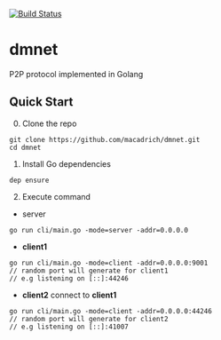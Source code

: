 [![Build Status](https://travis-ci.org/macadrich/dmnet.svg?branch=master)](https://travis-ci.org/macadrich/dmnet)
# dmnet
P2P protocol implemented in Golang

## Quick Start

0. Clone the repo

```
git clone https://github.com/macadrich/dmnet.git
cd dmnet
```

1. Install Go dependencies

```
dep ensure
```
2. Execute command

- server
```
go run cli/main.go -mode=server -addr=0.0.0.0
```

- <strong>client1</strong>
```
go run cli/main.go -mode=client -addr=0.0.0.0:9001
// random port will generate for client1
// e.g listening on [::]:44246
```

- <strong>client2</strong> connect to <strong>client1</strong>
```
go run cli/main.go -mode=client -addr=0.0.0.0:44246
// random port will generate for client2
// e.g listening on [::]:41007
```
